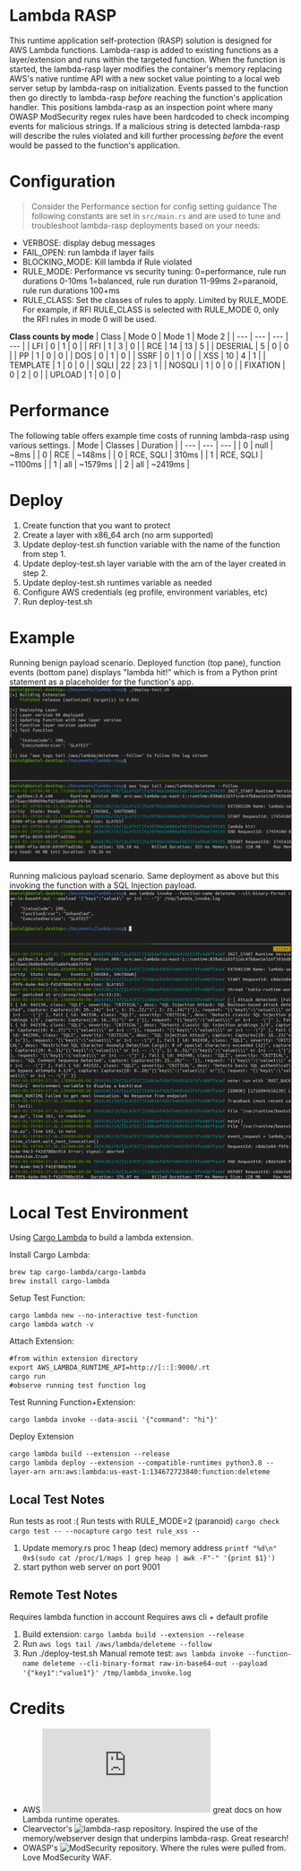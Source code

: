 # Lambda RASP
This runtime application self-protection (RASP) solution is designed for AWS Lambda functions.  Lambda-rasp is added to existing functions as a layer/extension and runs within the targeted function.  When the function is started, the lambda-rasp layer modifies the container's memory replacing AWS's native runtime API with a new socket value pointing to a local web server setup by lambda-rasp on initialization.  Events passed to the function then go directly to lambda-rasp *before* reaching the function's application handler.  This positions lambda-rasp as an inspection point where many OWASP ModSecurity regex rules have been hardcoded to check incomping events for malicious strings.  If a malicious string is detected lambda-rasp will describe the rules violated and kill further processing *before* the event would be passed to the function's application.


# Configuration
> Consider the Performance section for config setting guidance
The following constants are set in `src/main.rs` and are used to tune and troubleshoot lambda-rasp deployments based on your needs:
- VERBOSE: display debug messages
- FAIL_OPEN: run lambda if layer fails
- BLOCKING_MODE: Kill lambda if Rule violated
- RULE_MODE: Performance vs security tuning:
  0=performance, rule run durations 0-10ms
  1=balanced, rule run duration 11-99ms
  2=paranoid, rule run durations 100+ms
- RULE_CLASS: Set the classes of rules to apply.  Limited by RULE_MODE.  For example, if RFI RULE_CLASS is selected with RULE_MODE 0, only the RFI rules in mode 0 will be used.

**Class counts by mode**
| Class | Mode 0 | Mode 1 | Mode 2 |
| --- | --- | --- | --- |
| LFI      | 0 | 1 | 0 |
| RFI      | 1 | 3 | 0 |
| RCE      | 14 | 13 | 5 |
| DESERIAL | 5 | 0 | 0 |
| PP       | 1 | 0 | 0 |
| DOS      | 0 | 1 | 0 |
| SSRF     | 0 | 1 | 0 |
| XSS      | 10 | 4 | 1 |
| TEMPLATE | 1 | 0 | 0 |
| SQLI     | 22 | 23 | 1 |
| NOSQLI   | 1 | 0 | 0 |
| FIXATION | 0 | 2 | 0 |
| UPLOAD   | 1 | 0 | 0 |


# Performance
The following table offers example time costs of running lambda-rasp using various settings.
| Mode | Classes | Duration |
| --- | --- | --- |
| 0 | null | ~8ms |
| 0 | RCE | ~148ms |
| 0 | RCE, SQLI | 310ms |
| 1 | RCE, SQLI | ~1100ms |
| 1 | all | ~1579ms |
| 2 | all | ~2419ms |


# Deploy
1. Create function that you want to protect
2. Create a layer with x86_64 arch (no arm supported)
3. Update deploy-test.sh function variable with the name of the function from step 1.
4. Update deploy-test.sh layer variable with the arn of the layer created in step 2.
5. Update deploy-test.sh runtimes variable as needed
6. Configure AWS credentials (eg profile, environment variables, etc)
7. Run deploy-test.sh


# Example
Running benign payload scenario.  Deployed function (top pane), function events (bottom pane) displays "lambda hit!" which is from a Python print statement as a placeholder for the function's app.
![](images/deploy.png)

Running malicious payload scenario.  Same deployment as above but this invoking the function with a SQL Injection payload.
![](images/block.png)


# Local Test Environment
Using [Cargo Lambda](https://www.cargo-lambda.info/commands/watch.html#working-with-extensions) to build a lambda extension.

Install Cargo Lambda:
```
brew tap cargo-lambda/cargo-lambda
brew install cargo-lambda
```

Setup Test Function:
```
cargo lambda new --no-interactive test-function
cargo lambda watch -v
```

Attach Extension:
```
#from within extension directory
export AWS_LAMBDA_RUNTIME_API=http://[::]:9000/.rt
cargo run
#observe running test function log
```

Test Running Function+Extension:
```
cargo lambda invoke --data-ascii '{"command": "hi"}'
```

Deploy Extension
```
cargo lambda build --extension --release
cargo lambda deploy --extension --compatible-runtimes python3.8 --layer-arn arn:aws:lambda:us-east-1:134672723840:function:deleteme
```

## Local Test Notes
Run tests as root :(
Run tests with RULE_MODE=2 (paranoid)
`cargo check`
`cargo test -- --nocapture`
`cargo test rule_xss --`
1. Update memory.rs proc 1 heap (dec) memory address
    `printf "%d\n" 0x$(sudo cat /proc/1/maps | grep heap | awk -F"-" '{print $1}')`
2. start python web server on port 9001


## Remote Test Notes
Requires lambda function in account
Requires aws cli + default profile
1. Build extension: `cargo lambda build --extension --release`
2. Run `aws logs tail /aws/lambda/deleteme --follow`
3. Run ./deploy-test.sh
Manual remote test:
`aws lambda invoke --function-name deleteme --cli-binary-format raw-in-base64-out --payload '{"key1":"value1"}' /tmp/lambda_invoke.log`

# Credits
- AWS ![Lambda runtime API](https://docs.aws.amazon.com/lambda/latest/dg/runtimes-api.html) great docs on how Lambda runtime operates.
- Clearvector's ![lambda-rasp](https://github.com/clearvector/lambda-spy) repository.  Inspired the use of the memory/webserver design that underpins lambda-rasp.  Great research!
- OWASP's ![ModSecurity](https://github.com/owasp-modsecurity/ModSecurity) repository.  Where the rules were pulled from.  Love ModSecurity WAF.
